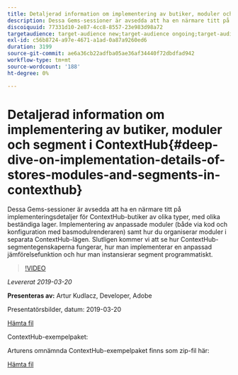 ```yaml
---
title: Detaljerad information om implementering av butiker, moduler och segment i ContextHub
description: Dessa Gems-sessioner är avsedda att ha en närmare titt på implementeringsdetaljer för ContextHub-butiker av olika typer, med olika beständiga lager. Implementering av anpassade moduler (både via kod och konfiguration med basmodulrenderaren) samt hur du organiserar moduler i separata ContextHub-lägen. Slutligen kommer vi att se hur ContextHub-segmentegenskaperna fungerar, hur man implementerar en anpassad jämförelsefunktion och hur man instansierar segment programmatiskt.
discoiquuid: 77331d10-2e87-4cc8-8557-23e983d98a72
targetaudience: target-audience new;target-audience ongoing;target-audience upgrader
exl-id: c56b8724-a97e-4671-a1ad-0a87a9260ed6
duration: 3199
source-git-commit: ae6a36cb22adfba05ae36af34440f72dbdfad942
workflow-type: tm+mt
source-wordcount: '188'
ht-degree: 0%

---
```


# Detaljerad information om implementering av butiker, moduler och segment i ContextHub{#deep-dive-on-implementation-details-of-stores-modules-and-segments-in-contexthub}

Dessa Gems-sessioner är avsedda att ha en närmare titt på implementeringsdetaljer för ContextHub-butiker av olika typer, med olika beständiga lager. Implementering av anpassade moduler (både via kod och konfiguration med basmodulrenderaren) samt hur du organiserar moduler i separata ContextHub-lägen. Slutligen kommer vi att se hur ContextHub-segmentegenskaperna fungerar, hur man implementerar en anpassad jämförelsefunktion och hur man instansierar segment programmatiskt.

>[!VIDEO](https://video.tv.adobe.com/v/27010/?quality=9)

*Levererat 2019-03-20*

**Presenteras av:** Artur Kudlacz, Developer, Adobe

Presentatörsbilder, datum: 2019-03-20

[Hämta fil](assets/aem-gems-contexthubdeepdive-03202019.pdf)

ContextHub-exempelpaket:

Arturens omnämnda ContextHub-exempelpaket finns som zip-fil här:

[Hämta fil](/assets/contexthub-gems-deep-dive-1.0.zip)